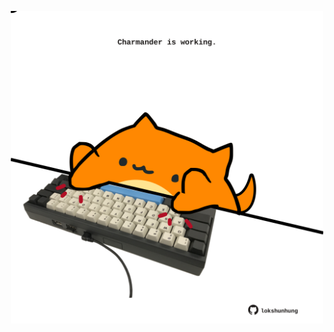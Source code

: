 <!-- built at 18/07/2022, 22:01:06 UTC -->
<p align="center">
  <img width="500" height="500" src="./ReadmeImage.svg">
</p>
